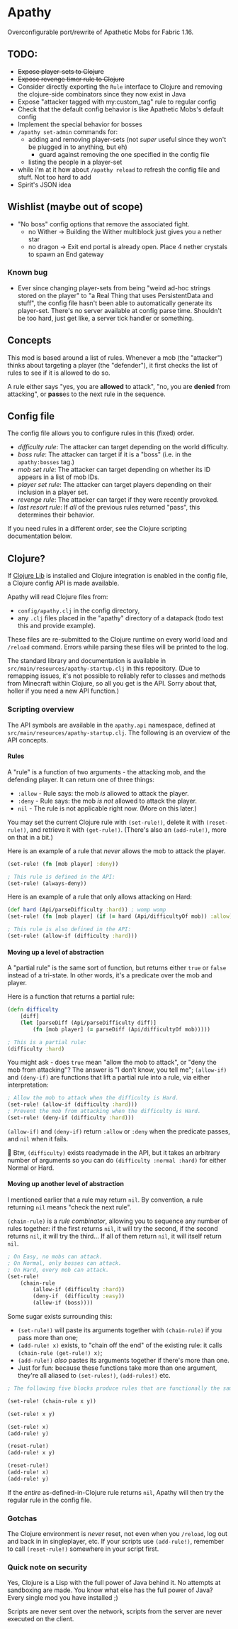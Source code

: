 # Apathy

Overconfigurable port/rewrite of Apathetic Mobs for Fabric 1.16.

## TODO:

* ~~Expose player-sets to Clojure~~
* ~~Expose revenge timer rule to Clojure~~
* Consider directly exporting the `Rule` interface to Clojure and removing the clojure-side combinators since they now exist in Java
* Expose "attacker tagged with my:custom_tag" rule to regular config
* Check that the default config behavior is like Apathetic Mobs's default config
* Implement the special behavior for bosses
* `/apathy set-admin` commands for:
    * adding and removing player-sets (not *super* useful since they won't be plugged in to anything, but eh)
        * guard against removing the one specified in the config file
    * listing the people in a player-set
* while i'm at it how about `/apathy reload` to refresh the config file and stuff. Not too hard to add
* Spirit's JSON idea

## Wishlist (maybe out of scope)

* "No boss" config options that remove the associated fight.
    * no Wither -> Building the Wither multiblock just gives you a nether star
    * no dragon -> Exit end portal is already open. Place 4 nether crystals to spawn an End gateway

### Known bug

* Ever since changing player-sets from being "weird ad-hoc strings stored on the player" to "a Real Thing that uses PersistentData and stuff", the config file hasn't been able to automatically generate its player-set. There's no server available at config parse time. Shouldn't be too hard, just get like, a server tick handler or something.

## Concepts

This mod is based around a list of rules. Whenever a mob (the "attacker") thinks about targeting a player (the "defender"), it first checks the list of rules to see if it is allowed to do so.

A rule either says "yes, you are **allowed** to attack", "no, you are **denied** from attacking", or **pass**es to the next rule in the sequence.

## Config file

The config file allows you to configure rules in this (fixed) order.

* *difficulty rule*: The attacker can target depending on the world difficulty.
* *boss rule*: The attacker can target if it is a "boss" (i.e. in the `apathy:bosses` tag.)
* *mob set rule*: The attacker can target depending on whether its ID appears in a list of mob IDs.
* *player set rule*: The attacker can target players depending on their inclusion in a player set.
* *revenge rule*: The attacker can target if they were recently provoked.
* *last resort rule*: If *all* of the previous rules returned "pass", this determines their behavior.

If you need rules in a different order, see the Clojure scripting documentation below.

## Clojure?

If [Clojure Lib](https://www.curseforge.com/minecraft/mc-mods/clojure-lib) is installed and Clojure integration is enabled in the config file, a Clojure config API is made available.

Apathy will read Clojure files from:

* `config/apathy.clj` in the config directory,
* any `.clj` files placed in the "apathy" directory of a datapack (todo test this and provide example).

These files are re-submitted to the Clojure runtime on every world load and `/reload` command. Errors while parsing these files will be printed to the log.

The standard library and documentation is available in `src/main/resources/apathy-startup.clj` in this repository. (Due to remapping issues, it's not possible to reliably refer to classes and methods from Minecraft within Clojure, so all you get is the API. Sorry about that, holler if you need a new API function.)

### Scripting overview

The API symbols are available in the `apathy.api` namespace, defined at `src/main/resources/apathy-startup.clj`. The following is an overview of the API concepts.

#### Rules

A "rule" is a function of two arguments - the attacking mob, and the defending player. It can return one of three things:

* `:allow` - Rule says: the mob *is* allowed to attack the player.
* `:deny` - Rule says: the mob *is not* allowed to attack the player.
* `nil` - The rule is not applicable right now. (More on this later.)

You may set the current Clojure rule with `(set-rule!)`, delete it with `(reset-rule!)`, and retrieve it with `(get-rule!)`. (There's also an `(add-rule!)`, more on that in a bit.)

Here is an example of a rule that *never* allows the mob to attack the player.

```clojure
(set-rule! (fn [mob player] :deny))

; This rule is defined in the API:
(set-rule! (always-deny))
```

Here is an example of a rule that only allows attacking on Hard:

```clojure
(def hard (Api/parseDifficulty :hard)) ; womp womp
(set-rule! (fn [mob player] (if (= hard (Api/difficultyOf mob)) :allow)))

; This rule is also defined in the API:
(set-rule! (allow-if (difficulty :hard)))
```

#### Moving up a level of abstraction

A "partial rule" is the same sort of function, but returns either `true` or `false` instead of a tri-state. In other words, it's a predicate over the mob and player.

Here is a function that returns a partial rule:
```clojure
(defn difficulty
	[diff]
	(let [parseDiff (Api/parseDifficulty diff)]
		(fn [mob player] (= parseDiff (Api/difficultyOf mob)))))

; This is a partial rule:
(difficulty :hard)
```

You might ask - does `true` mean "allow the mob to attack", or "deny the mob from attacking"? The answer is "I don't know, you tell me"; `(allow-if)` and `(deny-if)` are functions that lift a partial rule into a rule, via either interpretation:
```clojure
; Allow the mob to attack when the difficulty is Hard.
(set-rule! (allow-if (difficulty :hard)))
; Prevent the mob from attacking when the difficulty is Hard.
(set-rule! (deny-if (difficulty :hard)))
```

`(allow-if)` and `(deny-if)` return `:allow` or `:deny` when the predicate passes, and `nil` when it fails.

🌟 Btw, `(difficulty)` exists readymade in the API, but it takes an arbitrary number of arguments so you can do `(difficulty :normal :hard)` for either Normal or Hard.

#### Moving up another level of abstraction

I mentioned earlier that a rule may return `nil`. By convention, a rule returning `nil` means "check the next rule".

`(chain-rule)` is a *rule combinator*, allowing you to sequence any number of rules together: if the first returns `nil`, it will try the second, if the second returns `nil`, it will try the third... If all of them return `nil`, it will itself return `nil`.

```clojure
; On Easy, no mobs can attack.
; On Normal, only bosses can attack.
; On Hard, every mob can attack.
(set-rule!
	(chain-rule 
		(allow-if (difficulty :hard)) 
		(deny-if  (difficulty :easy)) 
		(allow-if (boss))))
```

Some sugar exists surrounding this:

* `(set-rule!)` will paste its arguments together with `(chain-rule)` if you pass more than one;
* `(add-rule! x)` exists, to "chain off the end" of the existing rule: it calls `(chain-rule (get-rule!) x)`;
* `(add-rule!)` *also* pastes its arguments together if there's more than one.
* Just for fun: because these functions take more than one argument, they're all aliased to `(set-rules!)`, `(add-rules!)` etc.

```clojure
; The following five blocks produce rules that are functionally the same:

(set-rule! (chain-rule x y))

(set-rule! x y)

(set-rule! x)
(add-rule! y)

(reset-rule!)
(add-rule! x y)

(reset-rule!)
(add-rule! x)
(add-rule! y)
```

If the *entire* as-defined-in-Clojure rule returns `nil`, Apathy will then try the regular rule in the config file.

### Gotchas

The Clojure environment is *never* reset, not even when you `/reload`, log out and back in in singleplayer, etc. If your scripts use `(add-rule!)`, remember to call `(reset-rule!)` somewhere in your script first.

### Quick note on security

Yes, Clojure is a Lisp with the full power of Java behind it. No attempts at sandboxing are made. You know what else has the full power of Java? Every single mod you have installed ;)

Scripts are never sent over the network, scripts from the server are never executed on the client.